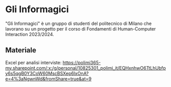 # Gli Informagici

"Gli Informagici" è un gruppo di studenti del politecnico di Milano che lavorano su un progetto per il corso di Fondamenti di Human-Computer Interaction 2023/2024.

## Materiale

Excel per analisi interviste: <https://polimi365-my.sharepoint.com/:x:/g/personal/10825301_polimi_it/EQHxnhwO6TtLhUbfpy6s5qgB0Y3CoW60MscBSXep6lxOnA?e=4%3aNgwnWd&fromShare=true&at=9>
